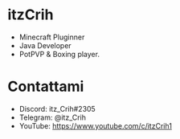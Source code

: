 # itzCrih
- Minecraft Pluginner
- Java Developer
- PotPVP & Boxing player.
# Contattami
- Discord: itz_Crih#2305
- Telegram: @itz_Crih
- YouTube: https://www.youtube.com/c/itzCrih1
